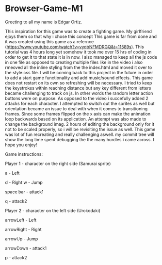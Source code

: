 # Browser-Game-M1
Greeting to all my name is Edgar Ortiz.

This inspiration for this game was to create a fighting game. My girlfriend ejoys them so that why i chose this concept 
This game is far from done and it was created using this game as a refernce (https://www.youtube.com/watch?v=vyqbNFMDRGQ&t=11589s).
This tutorial was 4 hours long yet somehow it took me over 15 hrs of coding in order to get it to that state it is in now.
I also managed to keep all the js code in one file as opposed to creating multiple files like in the video 
i also rmeoved all the inline styling from the the index.html and moved it over to the style.css file. 
I will be coming back to this project in the future in order to add a start game functionality and add music/sound effects. 
This game does not restart on its own so refreshing will be necessary. I tried to keep the keystrokes within reaching distance but any key
different from letters became challenging to track on js. In other words the random letter action buttons were on purpose.
As opposed to the video i succefully added 2 attacks for each character. I attempted to switch out the sprites as well but orientation became an issue to deal
with when it comes to transitioning frames. Since some frames flipped on the x axis can make the animation loop backwards based on its application.
An attempt was also made to change the background imag. 2 hours of editing the background only for it not to be scaled properly, so i will 
be revisiting the issue as well. This game was lot of fun recreating and really challenging aswell. my commit tree will show the long time spent debugging the the many hurdles i came across. 
I hope you enjoy!


Game instructions:

Player 1 - character on the right side (Samurai sprite)

a - Left

d - Right
w - Jump

space bar - attack1

q - attack2

Player 2 - character on the left side (Urokodaki)

arrowLeft - Left

arrowRight - Right

arrowUp - Jump

arrowDown - attack1

p - attack2
